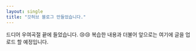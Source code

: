 ```yaml
---
layout: single
title: "깃허브 블로그 만들었습니다."
---
```


드디어 우여곡절 끝에 들었습니다. 😢😢
복습한 내용과 더불어 앞으로는 여기에 글을 업로드 할 예정입니다.
